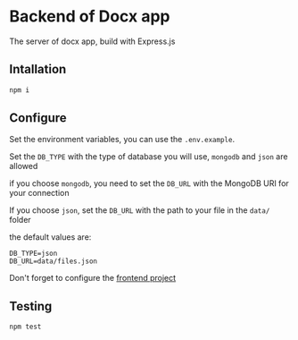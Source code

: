 # Backend of Docx app

The server of docx app, build with Express.js

## Intallation

```sh
npm i
```

## Configure

Set the environment variables, you can use the `.env.example`.

Set the `DB_TYPE` with the type of database you will use, `mongodb` and `json` are allowed

if you choose `mongodb`, you need to set the `DB_URL` with the MongoDB URI for your connection

If you choose `json`, set the `DB_URL` with the path to your file in the `data/` folder

the default values are:

```
DB_TYPE=json
DB_URL=data/files.json
```

Don't forget to configure the [frontend project](../frontend/README.md)

## Testing

```sh
npm test
```
